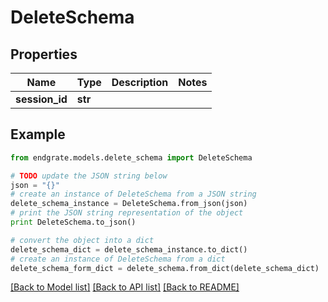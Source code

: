 # DeleteSchema


## Properties

Name | Type | Description | Notes
------------ | ------------- | ------------- | -------------
**session_id** | **str** |  | 

## Example

```python
from endgrate.models.delete_schema import DeleteSchema

# TODO update the JSON string below
json = "{}"
# create an instance of DeleteSchema from a JSON string
delete_schema_instance = DeleteSchema.from_json(json)
# print the JSON string representation of the object
print DeleteSchema.to_json()

# convert the object into a dict
delete_schema_dict = delete_schema_instance.to_dict()
# create an instance of DeleteSchema from a dict
delete_schema_form_dict = delete_schema.from_dict(delete_schema_dict)
```
[[Back to Model list]](../README.md#documentation-for-models) [[Back to API list]](../README.md#documentation-for-api-endpoints) [[Back to README]](../README.md)


